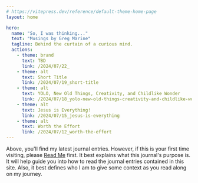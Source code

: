```yaml
---
# https://vitepress.dev/reference/default-theme-home-page
layout: home

hero:
  name: "So, I was thinking..."
  text: "Musings by Greg Marine"
  tagline: Behind the curtain of a curious mind.
  actions:
    - theme: brand
      text: TBD
      link: /2024/07/22_
    - theme: alt
      text: Short Title
      link: /2024/07/19_short-title
    - theme: alt
      text: YOLO, New Old Things, Creativity, and Childlike Wonder
      link: /2024/07/18_yolo-new-old-things-creativity-and-childlike-wonder
    - theme: alt
      text: Jesus is Everything!
      link: /2024/07/15_jesus-is-everything
    - theme: alt
      text: Worth the Effort
      link: /2024/07/12_worth-the-effort
---
```


Above, you'll find my latest journal entries. However, if this is your first time visiting, please [Read Me](read-me) first. It best explains what this journal's purpose is. It will help guide you into how to read the journal entries contained in this site. Also, it best defines who I am to give some context as you read along on my journey.